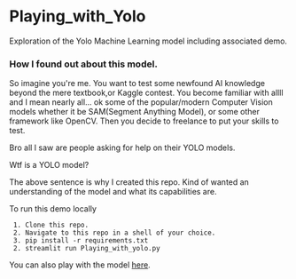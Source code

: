 # Playing_with_Yolo
Exploration of the Yolo Machine Learning model including associated demo.

### How I found out about this model.
So imagine you're me. You want to test some newfound AI knowledge beyond the mere textbook,or Kaggle contest. 
You become familiar with allll and I mean nearly all... ok some of the popular/modern Computer Vision models whether it be SAM(Segment Anything Model),
or some other framework like OpenCV. Then you decide to freelance to put your skills to test. 

Bro all I saw are people asking for help on their YOLO models. 

Wtf is a YOLO model?

The above sentence is why I created this repo. Kind of wanted an understanding of the model and what its capabilities are.

To run this demo locally

```
 1. Clone this repo.
 2. Navigate to this repo in a shell of your choice.
 3. pip install -r requirements.txt
 2. streamlit run Playing_with_yolo.py
```

You can also play with the model [here](https://onlyartist9-playing-with-yolo-playing-with-yolo-ikg2jm.streamlit.app/).
